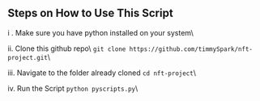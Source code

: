 ##        Steps on How to Use This Script

i . Make sure you have python installed on your system\
    
ii. Clone this github repo\ 
  `git clone https://github.com/timmySpark/nft-project.git`\
  
iii. Navigate to the folder already cloned
     `cd nft-project`\
     
iv.  Run the Script 
    `python pyscripts.py`\
        
    



